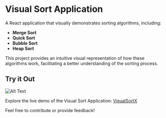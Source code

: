 # Visual Sort Application

A React application that visually demonstrates sorting algorithms, including:

- **Merge Sort**
- **Quick Sort**
- **Bubble Sort**
- **Heap Sort**

This project provides an intuitive visual representation of how these algorithms work, facilitating a better understanding of the sorting process.

## Try it Out

![Alt Text](https://drive.google.com/file/d/1FSI9iG8-6N4aiDXWFUfeDtAWldt0NROd/export?format=download)


Explore the live demo of the Visual Sort Application: [VisualSortX](https://visualsortx.netlify.app/)

Feel free to contribute or provide feedback!
